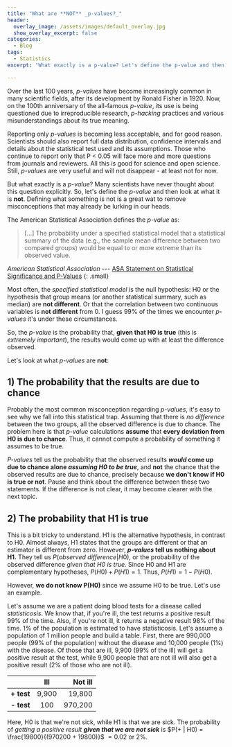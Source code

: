 ```yaml
---
title: "What are **NOT** _p-values?_"
header:
  overlay_image: /assets/images/default_overlay.jpg
  show_overlay_excerpt: false
categories:
  - Blog
tags:
  - Statistics
excerpt: "What exactly is a p-value? Let's define the p-value and then look at what it is not."

---
```


Over the last 100 years, _p-values_ have become increasingly common in many scientific fields, after its development by Ronald Fisher in 1920. Now, on the 100th anniversary of the all-famous _p-value_, its use is being questioned due to irreproducible research, _p-hacking_ practices and various misunderstandings about its true meaning.

Reporting only _p-values_ is becoming less acceptable, and for good reason. Scientists should also report full data distribution, confidence intervals and details about the statistical test used and its assumptions. Those who continue to report only that P < 0.05 will face more and more questions from journals and reviewers. All this is good for science and open science. Still, _p-values_ are very useful and will not disappear - at least not for now.

But what exactly is a _p-value_? Many scientists have never thought about this question explicitly. So, let's define the _p-value_ and then look at what it is **not**. Defining what something is not is a great wat to remove misconceptions that may already be lurking in our heads.

The American Statistical Association defines the _p-value_ as:
> [...] The probability under a specified statistical model that a statistical summary of the data (e.g., the sample mean difference between two compared groups) would be equal to or more extreme than its observed value.

<cite>American Statistical Association</cite> --- [ASA Statement on Statistical Significance and P-Values](https://amstat.tandfonline.com/doi/full/10.1080/00031305.2016.1154108)
{: .small}

Most often, the _specified statistical model_ is the null hypothesis: H0 or the hypothesis that group means (or another statistical summary, such as median) are **not different**. Or that the correlation between two continuous variables is **not different** from 0. I guess 99% of the times we encounter _p-values_ it's under these circumstances.

So, the _p-value_ is the probability that, **given that H0 is true** (this is _extremely important_), the results would come up with at least the difference observed.

Let's look at what _p-values_ are **not**:

## 1) The probability that the results are due to chance
Probably the most common misconception regarding _p-values_, it's easy to see why we fall into this statistical trap. Assuming that there is _no difference_ between the two groups, all the observed difference is due to chance. The problem here is that _p-value_ calculations **assume** that **every deviation from H0 is due to chance**. Thus, it cannot compute a probability of something it assumes to be true.

_P-values_ tell us the probability that the observed results **_would_ come up due to chance alone _assuming H0 to be true_**, and **not** the chance that the observed results are due to chance, precisely because **we don't know if H0 is true or not**. Pause and think about the difference between these two statements. If the difference is not clear, it may become clearer with the next topic.

## 2) The probability that H1 is true
This is a bit tricky to understand. H1 is the alternative hypothesis, in contrast to H0. Almost always, H1 states that the groups are different or that an estimator is different from zero.
However, **_p-values_ tell us nothing about H1.** They tell us $P(observed\ difference | H0)$, or the probability of the observed difference _given that H0 is true_. Since H0 and H1 are complementary hypotheses, $P(H0) + P(H1) = 1$. Thus, $P(H1) = 1 - P(H0)$.

However, **we do not know P(H0)** since we assume H0 to be true. Let's use an example.

Let's assume we are a patient doing blood tests for a disease called _statisticosis_. We know that, if you're ill, the test returns a positive result 99% of the time. Also, if you're not ill, it returns a negative result 98% of the time. 1% of the population is estimated to have statisticosis. Let's assume a population of 1 million people and build a table. First, there are 990,000 people (99% of the population) without the disease and 10,000 people (1%) with the disease. Of those that are ill, 9,900 (99% of the ill) will get a positive result at the test, while 9,900 people that are not ill will also get a positive result (2% of those who are not ill).

|  | Ill | Not ill |
|:--------|:-------:|--------:|
| **+ test**   | 9,900   | 19,800   |
| **- test**  | 100   | 970,200   |

Here, H0 is that we're not sick, while H1 is that we are sick. The probability of _getting a positive result **given that we are not sick**_ is $P(+ | H0) = \frac{19800}{(970200 + 19800)}$ $= 0.02$ or 2%. 
